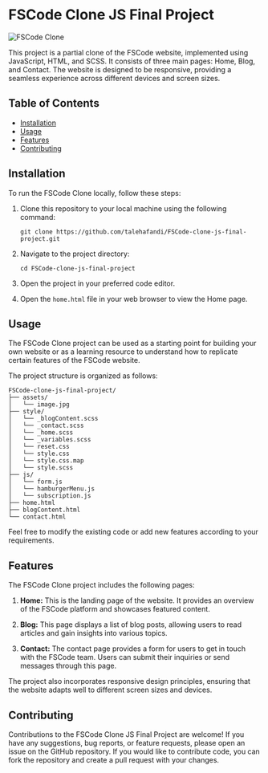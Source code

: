 # FSCode Clone JS Final Project

![FSCode Clone](https://link-to-your-image.com)

This project is a partial clone of the FSCode website, implemented using JavaScript, HTML, and SCSS. It consists of three main pages: Home, Blog, and Contact. The website is designed to be responsive, providing a seamless experience across different devices and screen sizes.

## Table of Contents

- [Installation](#installation)
- [Usage](#usage)
- [Features](#features)
- [Contributing](#contributing)

## Installation

To run the FSCode Clone locally, follow these steps:

1. Clone this repository to your local machine using the following command:

   ```shell
   git clone https://github.com/talehafandi/FSCode-clone-js-final-project.git
   ```

2. Navigate to the project directory:

   ```shell
   cd FSCode-clone-js-final-project
   ```

3. Open the project in your preferred code editor.

4. Open the `home.html` file in your web browser to view the Home page.

## Usage

The FSCode Clone project can be used as a starting point for building your own website or as a learning resource to understand how to replicate certain features of the FSCode website.

The project structure is organized as follows:

```plaintext
FSCode-clone-js-final-project/
├── assets/
│   └── image.jpg
├── style/
│   └── _blogContent.scss
│   └── _contact.scss
│   └── _home.scss
│   └── _variables.scss
│   └── reset.css
│   └── style.css
│   └── style.css.map
│   └── style.scss
├── js/
│   └── form.js
│   └── hamburgerMenu.js
│   └── subscription.js
├── home.html
├── blogContent.html
└── contact.html
```

Feel free to modify the existing code or add new features according to your requirements.

## Features

The FSCode Clone project includes the following pages:

1. **Home:** This is the landing page of the website. It provides an overview of the FSCode platform and showcases featured content.

2. **Blog:** This page displays a list of blog posts, allowing users to read articles and gain insights into various topics.

3. **Contact:** The contact page provides a form for users to get in touch with the FSCode team. Users can submit their inquiries or send messages through this page.

The project also incorporates responsive design principles, ensuring that the website adapts well to different screen sizes and devices.

## Contributing

Contributions to the FSCode Clone JS Final Project are welcome! If you have any suggestions, bug reports, or feature requests, please open an issue on the GitHub repository. If you would like to contribute code, you can fork the repository and create a pull request with your changes.
